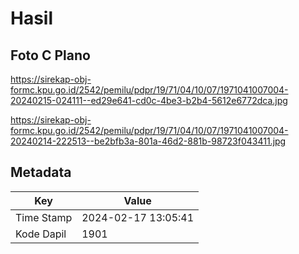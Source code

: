 # Hasil

## Foto C Plano

https://sirekap-obj-formc.kpu.go.id/2542/pemilu/pdpr/19/71/04/10/07/1971041007004-20240215-024111--ed29e641-cd0c-4be3-b2b4-5612e6772dca.jpg

https://sirekap-obj-formc.kpu.go.id/2542/pemilu/pdpr/19/71/04/10/07/1971041007004-20240214-222513--be2bfb3a-801a-46d2-881b-98723f043411.jpg


## Metadata

| Key        | Value               |
| ---------- | ------------------- |
| Time Stamp | 2024-02-17 13:05:41 |
| Kode Dapil | 1901                |



